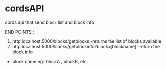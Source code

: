 # cordsAPI
cords api that send block list and block info

END POINTS :

1. http:localhost:5000/blocks/getblocks
  -returns the list of blocks available
2. http:localhost:5000/blocks/getblockinfo?block=[blockname]
  -return the block info
  - block name eg- blockA , blockB, etc.
